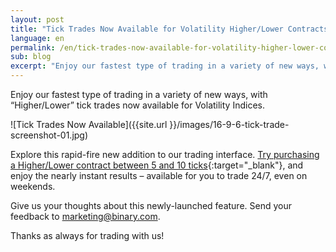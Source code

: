 ```yaml
---
layout: post
title: "Tick Trades Now Available for Volatility Higher/Lower Contracts"
language: en
permalink: /en/tick-trades-now-available-for-volatility-higher-lower-contracts/
sub: blog
excerpt: "Enjoy our fastest type of trading in a variety of new ways, with “Higher/Lower” tick trades now available for Volatility Indices..."
---
```


Enjoy our fastest type of trading in a variety of new ways, with “Higher/Lower” tick trades now available for Volatility Indices.

![Tick Trades Now Available]({{site.url }}/images/16-9-6-tick-trade-screenshot-01.jpg)

Explore this rapid-fire new addition to our trading interface. [Try purchasing a Higher/Lower contract between 5 and 10 ticks](https://www.binary.com/en/trading.html?currency=USD&market=volidx&duration_amount=5&duration_units=t&amount=10&amount_type=payout&expiry_type=duration&underlying=R_100&formname=higherlower&barrier=+9.78){:target="_blank"}, and enjoy the nearly instant results – available for you to trade 24/7, even on weekends.

Give us your thoughts about this newly-launched feature. Send your feedback to marketing@binary.com.

Thanks as always for trading with us!

